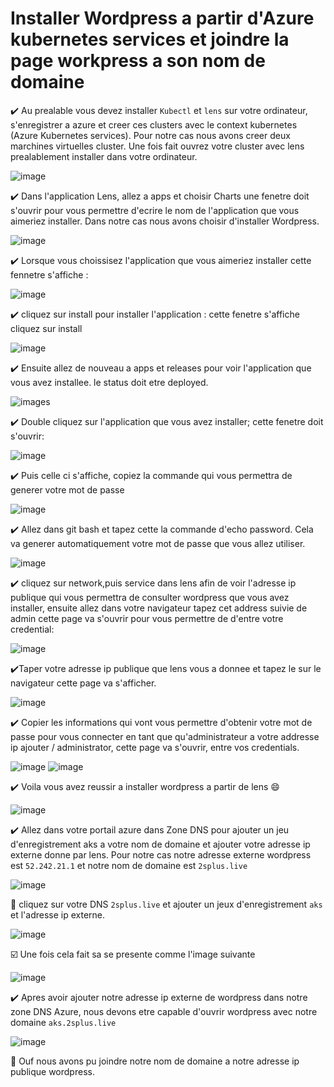# Installer Wordpress a partir d'Azure kubernetes services et joindre la page workpress a son nom de domaine

:heavy_check_mark: Au prealable vous devez installer `Kubectl` et `lens` sur votre ordinateur,  s'enregistrer a azure et creer ces clusters avec le context kubernetes  (Azure Kubernetes services). Pour notre cas nous avons creer deux marchines virtuelles  cluster. Une fois fait ouvrez votre cluster avec lens prealablement installer dans votre ordinateur.

![image](images/cluster.JPG)

:heavy_check_mark: Dans l'application Lens, allez a apps et choisir Charts une fenetre doit s'ouvrir pour vous permettre d'ecrire le nom de l'application que vous aimeriez installer. Dans notre cas nous avons choisir d'installer Wordpress.

![image](images/2.JPG)

:heavy_check_mark: Lorsque vous choissisez l'application que vous aimeriez installer cette fennetre s'affiche :

![image](images/3.JPG)

:heavy_check_mark: cliquez sur install pour installer l'application :
cette fenetre s'affiche cliquez sur install

![image](images/4.JPG)


:heavy_check_mark: Ensuite allez de nouveau a apps et releases pour voir l'application que vous avez installee. le status doit etre deployed.

![images](images/13.JPG)

:heavy_check_mark: Double cliquez sur l'application que vous avez installer; cette fenetre doit s'ouvrir:

![image](images/14.JPG)


:heavy_check_mark: Puis celle ci s'affiche, copiez la commande qui vous permettra de generer votre mot de passe

![image](images/5.JPG)

:heavy_check_mark: Allez dans git bash et tapez cette la commande d'echo password. Cela va generer automatiquement votre mot de passe que vous allez utiliser.

![image](images/6.JPG)


:heavy_check_mark: cliquez sur network,puis service dans lens afin de voir l'adresse ip publique qui vous permettra de consulter wordpress que vous avez installer, ensuite allez dans votre navigateur tapez cet address suivie de admin cette page va s'ouvrir pour vous permettre de d'entre votre credential:

![image](images/12.JPG)

:heavy_check_mark:Taper votre adresse ip publique que lens vous a donnee et tapez le sur le navigateur cette page va s'afficher.

![image](images/8.JPG)

:heavy_check_mark: Copier les informations qui vont vous permettre d'obtenir votre mot de passe pour vous connecter en tant que qu'administrateur a votre addresse ip ajouter / administrator, cette page va s'ouvrir, entre vos credentials.

![image](images/9.JPG)
![image](images/10.JPG)


:heavy_check_mark: Voila vous avez reussir a installer wordpress a partir de lens :smile:

![image](images/11.JPG)

✔️ Allez dans votre portail azure dans Zone DNS pour ajouter un jeu d'enregistrement aks a votre nom de domaine et ajouter votre adresse ip externe donne par lens. Pour notre cas notre adresse externe wordpress est `52.242.21.1` et notre nom de domaine est `2splus.live`

![image](images/aks.JPG)

👖 cliquez sur votre DNS `2splus.live` et ajouter un jeux d'enregistrement `aks` et l'adresse ip externe.

![image](images/aks3.JPG)

☑️ Une fois cela fait sa se presente comme l'image suivante

![image](images/aks4.JPG)


✔️ Apres avoir ajouter notre adresse ip externe de wordpress dans notre zone DNS Azure, nous devons etre capable d'ouvrir wordpress avec notre domaine `aks.2splus.live`

![image](images/aks1.JPG)

👣 Ouf nous avons pu joindre notre nom de domaine a notre adresse ip publique wordpress.





